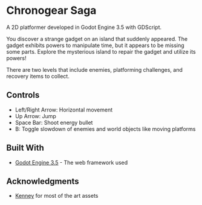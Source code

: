 # Chronogear Saga

A 2D platformer developed in Godot Engine 3.5 with GDScript.

You discover a strange gadget on an island that suddenly appeared. The gadget exhibits powers to manipulate time, but it appears to be missing some parts. Explore the mysterious island to repair the gadget and utilize its powers!

There are two levels that include enemies, platforming challenges, and recovery items to collect.

## Controls

- Left/Right Arrow: Horizontal movement
- Up Arrow: Jump
- Space Bar: Shoot energy bullet
- B: Toggle slowdown of enemies and world objects like moving platforms

## Built With

* [Godot Engine 3.5](https://godotengine.org/) - The web framework used

## Acknowledgments

* [Kenney](https://kenney.nl/) for most of the art assets
